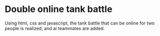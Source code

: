# Double online tank battle
 Using html, css and javascript, the tank battle that can be online for two people is realized, and ai teammates are added.
